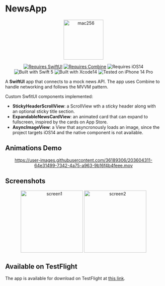 # NewsApp

<div align="center">

<img width="128" alt="mac256" src="https://user-images.githubusercontent.com/36189306/203593440-c5884c30-043b-43e6-ab5c-4961733e45f6.png">
  
[![Requires SwiftUI](https://img.shields.io/badge/requires-SwiftUI-orange?style=flat&logo=Swift)](https://developer.apple.com/documentation/swiftui) [![Requires Combine](https://img.shields.io/badge/requires-Combine-orange?style=flat&logo=Swift)](https://developer.apple.com/documentation/combine)  ![Requires iOS14](https://img.shields.io/badge/requires-iOS14-orange?style=flat&logo=Swift) ![Built with Swift 5](https://img.shields.io/badge/Built%20with-Swift%205-informational?style=flat&logo=Swift) ![Built with Xcode14](https://img.shields.io/badge/Built%20with-Xcode%2014-informational?style=flat&logo=Xcode) ![Tested on iPhone 14 Pro](https://img.shields.io/badge/Tested%20on-iPhone%2014%20Pro-informational?style=flat&logo=Apple)

</div>

A **SwiftUI** app that connects to a mock news API. The app uses Combine to handle networking and follows the MVVM pattern. 

Custom SwfitUI components implemented:
* **StickyHeaderScrollView**: a ScrollView wth a sticky header along with an optional sticky title section.
* **ExpandableNewsCardView**: an animated card that can expand to fullscreen, inspired by the cards on App Store.
* **AsyncImageView**: a View that asyncronously loads an image, since the project targets iOS14 and the native component is not available.


## Animations Demo
<div align="center">  

https://user-images.githubusercontent.com/36189306/203604311-64e31499-7342-4a75-a963-9b16f4b4feee.mov


</div>


## Screenshots

<div align="center">
<img width="200" alt="screen1" src="https://user-images.githubusercontent.com/36189306/203595481-e13f9f82-06f7-448a-8080-54483c398538.png">
<img width="200" alt="screen2" src="https://user-images.githubusercontent.com/36189306/203595499-e37ae536-9693-4f3f-9f0f-9158fb64b5d9.png">
</div>

## Available on TestFlight

The app is available for download on TestFlight at [this link](https://testflight.apple.com/join/oOv5AQ1M).
